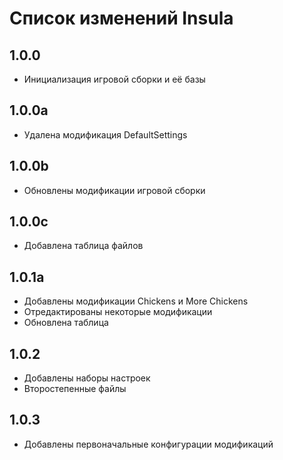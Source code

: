 # Список изменений Insula

## 1.0.0

* Инициализация игровой сборки и её базы 

## 1.0.0a

* Удалена модификация DefaultSettings

## 1.0.0b

* Обновлены модификации игровой сборки

## 1.0.0c

* Добавлена таблица файлов

## 1.0.1a

* Добавлены модификации Chickens и More Chickens
* Отредактированы некоторые модификации
* Обновлена таблица

## 1.0.2

* Добавлены наборы настроек
* Второстепенные файлы

## 1.0.3

* Добавлены первоначальные конфигурации модификаций